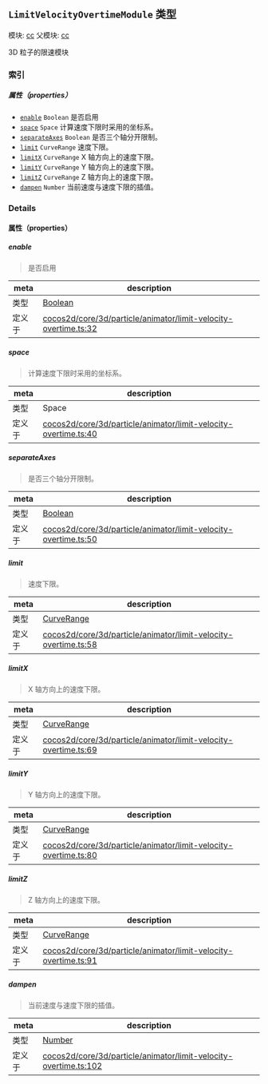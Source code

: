## `LimitVelocityOvertimeModule` 类型



模块: [cc](../modules/cc.md)
父模块: [cc](../modules/cc.md)


3D 粒子的限速模块



### 索引

##### 属性（properties）

  - [`enable`](#enable) `Boolean` 是否启用
  - [`space`](#space) `Space` 计算速度下限时采用的坐标系。
  - [`separateAxes`](#separateaxes) `Boolean` 是否三个轴分开限制。
  - [`limit`](#limit) `CurveRange` 速度下限。
  - [`limitX`](#limitx) `CurveRange` X 轴方向上的速度下限。
  - [`limitY`](#limity) `CurveRange` Y 轴方向上的速度下限。
  - [`limitZ`](#limitz) `CurveRange` Z 轴方向上的速度下限。
  - [`dampen`](#dampen) `Number` 当前速度与速度下限的插值。





### Details


#### 属性（properties）


##### enable

> 是否启用

| meta | description |
|------|-------------|
| 类型 | <a href="https://developer.mozilla.org/en/JavaScript/Reference/Global_Objects/Boolean" class="crosslink external" target="_blank">Boolean</a> |
| 定义于 | [cocos2d/core/3d/particle/animator/limit-velocity-overtime.ts:32](https://github.com/cocos-creator/engine/blob/ffcd52a59a8c6aae4b1d658e5006aef78c30892b/cocos2d/core/3d/particle/animator/limit-velocity-overtime.ts#L32) |



##### space

> 计算速度下限时采用的坐标系。

| meta | description |
|------|-------------|
| 类型 | Space |
| 定义于 | [cocos2d/core/3d/particle/animator/limit-velocity-overtime.ts:40](https://github.com/cocos-creator/engine/blob/ffcd52a59a8c6aae4b1d658e5006aef78c30892b/cocos2d/core/3d/particle/animator/limit-velocity-overtime.ts#L40) |



##### separateAxes

> 是否三个轴分开限制。

| meta | description |
|------|-------------|
| 类型 | <a href="https://developer.mozilla.org/en/JavaScript/Reference/Global_Objects/Boolean" class="crosslink external" target="_blank">Boolean</a> |
| 定义于 | [cocos2d/core/3d/particle/animator/limit-velocity-overtime.ts:50](https://github.com/cocos-creator/engine/blob/ffcd52a59a8c6aae4b1d658e5006aef78c30892b/cocos2d/core/3d/particle/animator/limit-velocity-overtime.ts#L50) |



##### limit

> 速度下限。

| meta | description |
|------|-------------|
| 类型 | <a href="../classes/CurveRange.html" class="crosslink">CurveRange</a> |
| 定义于 | [cocos2d/core/3d/particle/animator/limit-velocity-overtime.ts:58](https://github.com/cocos-creator/engine/blob/ffcd52a59a8c6aae4b1d658e5006aef78c30892b/cocos2d/core/3d/particle/animator/limit-velocity-overtime.ts#L58) |



##### limitX

> X 轴方向上的速度下限。

| meta | description |
|------|-------------|
| 类型 | <a href="../classes/CurveRange.html" class="crosslink">CurveRange</a> |
| 定义于 | [cocos2d/core/3d/particle/animator/limit-velocity-overtime.ts:69](https://github.com/cocos-creator/engine/blob/ffcd52a59a8c6aae4b1d658e5006aef78c30892b/cocos2d/core/3d/particle/animator/limit-velocity-overtime.ts#L69) |



##### limitY

> Y 轴方向上的速度下限。

| meta | description |
|------|-------------|
| 类型 | <a href="../classes/CurveRange.html" class="crosslink">CurveRange</a> |
| 定义于 | [cocos2d/core/3d/particle/animator/limit-velocity-overtime.ts:80](https://github.com/cocos-creator/engine/blob/ffcd52a59a8c6aae4b1d658e5006aef78c30892b/cocos2d/core/3d/particle/animator/limit-velocity-overtime.ts#L80) |



##### limitZ

> Z 轴方向上的速度下限。

| meta | description |
|------|-------------|
| 类型 | <a href="../classes/CurveRange.html" class="crosslink">CurveRange</a> |
| 定义于 | [cocos2d/core/3d/particle/animator/limit-velocity-overtime.ts:91](https://github.com/cocos-creator/engine/blob/ffcd52a59a8c6aae4b1d658e5006aef78c30892b/cocos2d/core/3d/particle/animator/limit-velocity-overtime.ts#L91) |



##### dampen

> 当前速度与速度下限的插值。

| meta | description |
|------|-------------|
| 类型 | <a href="https://developer.mozilla.org/en/JavaScript/Reference/Global_Objects/Number" class="crosslink external" target="_blank">Number</a> |
| 定义于 | [cocos2d/core/3d/particle/animator/limit-velocity-overtime.ts:102](https://github.com/cocos-creator/engine/blob/ffcd52a59a8c6aae4b1d658e5006aef78c30892b/cocos2d/core/3d/particle/animator/limit-velocity-overtime.ts#L102) |






